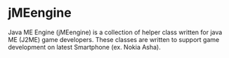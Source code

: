 jMEengine
=========

Java ME Engine (jMEengine) is a collection of helper class written for java ME (J2ME) game developers. These classes are written to support game development on latest Smartphone (ex. Nokia Asha).
